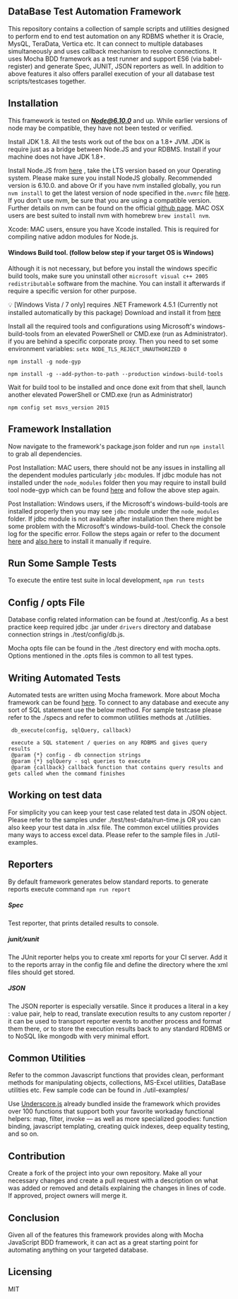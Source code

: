 ## DataBase Test Automation Framework

This repository contains a collection of sample scripts and utilities designed to perform end to end test automation on any RDBMS whether it is Oracle, MysQL, TeraData, Vertica etc. It can connect to multiple databases simultaneously and uses callback mechanism to resolve connections. It uses Mocha BDD framework as a test runner and support ES6 (via babel-register) and generate Spec, JUNIT, JSON reporters as well. In addition to above features it also offers parallel execution of your all database test scripts/testcases together.

## Installation

This framework is tested on ***Node@6.10.0*** and up.  While earlier versions of node may be compatible, they have not been tested or verified.

Install JDK 1.8. All the tests work out of the box on a 1.8+ JVM. JDK is require just as a bridge between Node.JS and your RDBMS. Install if your machine does not have JDK 1.8+.

Install Node.JS from [here](https://nodejs.org/en/) , take the LTS version based on your Operating system. Please make sure you install NodeJS globally. Recommended version is 6.10.0. and above Or  if you have nvm installed globally, you run `nvm install` to get the latest version of node specified in the`.nvmrc` file [here](/.nvmrc).  If you don't use nvm, be sure that you are using a compatible version. Further details on nvm can be found on the official [github page](https://github.com/creationix/nvm). MAC OSX users are best suited to install nvm with homebrew `brew install nvm`.

Xcode: MAC users, ensure you have Xcode installed. This is required for compiling native addon modules for Node.js.

#### Windows Build tool. (follow below step if your target OS is Windows)

Although it is not necessary, but before you install the windows specific build tools, make sure you uninstall other `microsoft visual c++ 2005 redistributable` software from the machine. You can install it afterwards if require a specific version for other purpose.

💡 [Windows Vista / 7 only] requires .NET Framework 4.5.1 (Currently not installed automatically by this package) Download and install it from [here](https://www.microsoft.com/en-us/download/details.aspx?id=40773)

Install all the required tools and configurations using Microsoft's windows-build-tools from an elevated PowerShell or CMD.exe (run as Administrator). if you are behind a specific corporate proxy. Then you need to set some environment variables: `setx NODE_TLS_REJECT_UNAUTHORIZED 0`

```
npm install -g node-gyp

npm install -g --add-python-to-path --production windows-build-tools

```
Wait for build tool to be installed and once done exit from that shell, launch another elevated PowerShell or CMD.exe (run as Administrator)

`npm config set msvs_version 2015`

## Framework Installation

Now navigate to the framework's package.json folder and run `npm install` to grab all dependencies.

Post Installation: MAC users, there should not be any issues in installing all the dependent modules particularly `jdbc` modules. If jdbc module has not installed under the `node_modules` folder then you may require to install build tool node-gyp  which can be found [here](https://www.npmjs.com/package/node-gyp) and follow the above step again.

Post Installation: Windows users, if the Microsoft's windows-build-tools are installed properly then you may see `jdbc` module under the `node_modules` folder. If jdbc module is not available after installation then there might be some problem with the Microsoft's windows-build-tool. Check the console log for the specific error. Follow the steps again or refer to the document [here](https://github.com/felixrieseberg/windows-build-tools) and [also here](https://www.npmjs.com/package/node-gyp) to install it manually if require.

## Run Some Sample Tests

To execute the entire test suite in local development, `npm run tests`

## Config / opts File

Database config related information can be found at ./test/config. As a best practice keep required jdbc .jar under `drivers` directory and database connection strings in ./test/config/db.js.

Mocha opts file can be found in the ./test directory end with mocha.opts. Options mentioned in the .opts files is common to all test types.

## Writing Automated Tests

Automated tests are written using Mocha framework. More about Mocha framework can be found [here](https://mochajs.org/). To connect to any database and execute any sort of SQL statement use the below method. For sample testcase please refer to the ./specs  and refer to common utilities methods at ./utilities.

```
 db_execute(config, sqlQuery, callback)

 execute a SQL statement / queries on any RDBMS and gives query results
 @param {*} config - db connection strings
 @param {*} sqlQuery - sql queries to execute
 @param {callback} callback function that contains query results and gets called when the command finishes

```

## Working on test data

For simplicity you can keep your test case related test data in JSON object. Please refer to the samples under ./test/test-data/run-time.js  OR you can also keep your test data in .xlsx file. The common excel utilities provides many ways to access excel data. Please refer to the sample files in ./util-examples.

## Reporters

By default framework generates below standard reports. to generate reports execute command `npm run report`

##### Spec

Test reporter, that prints detailed results to console.

##### junit/xunit

The JUnit reporter helps you to create xml reports for your CI server. Add it to the reports array in the config file and define the directory where the xml files should get stored.

##### JSON

The JSON reporter is especially versatile. Since it produces a literal in a key : value pair, help to read, translate execution results to any custom reporter / it can be used to transport reporter events to another process and format them there, or to store the execution results back to any standard RDBMS or to NoSQL like mongodb with very minimal effort.

## Common Utilities

Refer to the common Javascript functions that provides clean, performant methods for manipulating objects, collections, MS-Excel utilities, DataBase utilities etc. Few sample code can be found in ./util-examples/

Use [Underscore.js](http://underscorejs.org/) already bundled inside the framework which provides over 100 functions that support both your favorite workaday functional helpers: map, filter, invoke — as well as more specialized goodies: function binding, javascript templating, creating quick indexes, deep equality testing, and so on.

## Contribution

Create a fork of the project into your own repository. Make all your necessary changes and create a pull request with a description on what was added or removed and details explaining the changes in lines of code. If approved, project owners will merge it.

## Conclusion

Given all of the features this framework provides along with Mocha JavaScript BDD framework, it can act as a great starting point for automating anything on your targeted database.

## Licensing

MIT

